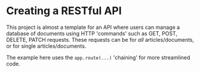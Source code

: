 # Creating a RESTful API 

This project is almost a template for an API where users can manage a database of documents using HTTP 'commands' such as GET, POST, DELETE, PATCH
requests. These requests can be for *all* articles/documents, or for single articles/documents.

The example here uses the `app.route(...)` 'chaining' for more streamlined code.

